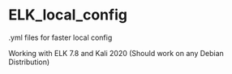 # ELK_local_config
.yml files for faster local config

Working with ELK 7.8 and Kali 2020 (Should work on any Debian Distribution)
